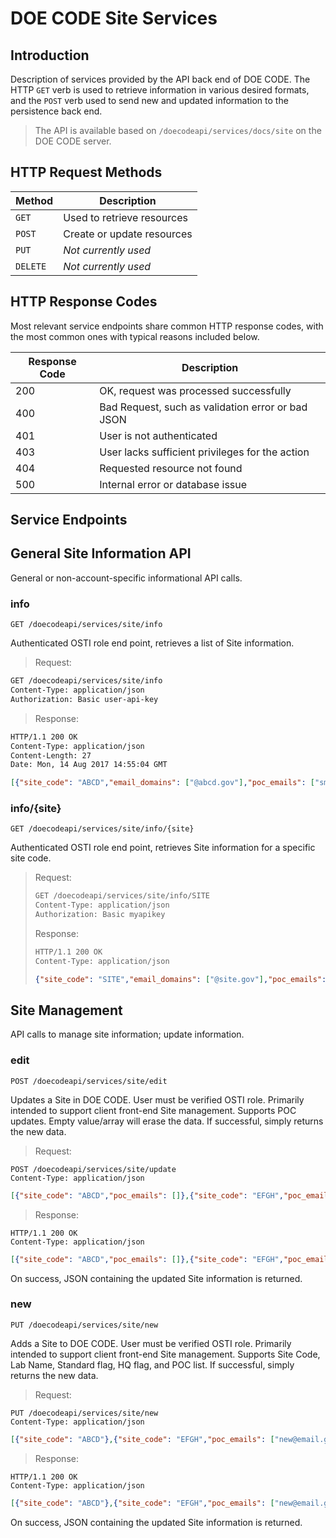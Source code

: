 DOE CODE Site Services
=====================

Introduction
------------
Description of services provided by the API back end of DOE CODE.  The HTTP `GET` verb is used to retrieve information in various desired formats,
and the `POST` verb used to send new and updated information to the persistence back end.

> The API is available based on `/doecodeapi/services/docs/site` on the DOE CODE server.

HTTP Request Methods
--------------------

| Method | Description |
| --- | --- |
| `GET` | Used to retrieve resources |
| `POST` | Create or update resources |
| `PUT` | *Not currently used* |
| `DELETE` | *Not currently used* |

HTTP Response Codes
-------------------

Most relevant service endpoints share common HTTP response codes, with the most
common ones with typical reasons included below.

| Response Code | Description |
| --- | --- |
| 200 | OK, request was processed successfully |
| 400 | Bad Request, such as validation error or bad JSON |
| 401 | User is not authenticated |
| 403 | User lacks sufficient privileges for the action |
| 404 | Requested resource not found |
| 500 | Internal error or database issue |

Service Endpoints
-----------------

## General Site Information API

General or non-account-specific informational API calls.

### info

`GET /doecodeapi/services/site/info`

Authenticated OSTI role end point, retrieves a list of Site information.

> Request:
```html
GET /doecodeapi/services/site/info
Content-Type: application/json
Authorization: Basic user-api-key
```

> Response:
```html
HTTP/1.1 200 OK
Content-Type: application/json
Content-Length: 27
Date: Mon, 14 Aug 2017 14:55:04 GMT
```
```json
[{"site_code": "ABCD","email_domains": ["@abcd.gov"],"poc_emails": ["smith@abcd.gov","jones@abcd.gov"],"lab": "Alpha Bravo Charlie Delta","isStandardUsage":true,"isHqUsage":false},{"site_code": "EFGH","email_domains": ["@efgh.gov"],"poc_emails": [],"lab": "Echo Foxtrot Golf Hotel","isStandardUsage":true,"isHqUsage":false}]
```

### info/{site}

`GET /doecodeapi/services/site/info/{site}`

Authenticated OSTI role end point, retrieves Site information for a specific site code.

> Request:
> ```html
> GET /doecodeapi/services/site/info/SITE
> Content-Type: application/json
> Authorization: Basic myapikey
> ```
> Response:
> ```html
> HTTP/1.1 200 OK
> Content-Type: application/json
> ```
> ```json
> {"site_code": "SITE","email_domains": ["@site.gov"],"poc_emails": [],"lab": "The Site"}
> ```

## Site Management

API calls to manage site information; update information.

### edit

 `POST /doecodeapi/services/site/edit`

Updates a Site in DOE CODE.  User must be verified OSTI role.  Primarily intended to support client front-end Site management.
Supports POC updates.  Empty value/array will erase the data.  If successful, simply returns the new data.

> Request:
```
POST /doecodeapi/services/site/update
Content-Type: application/json
```
```json
[{"site_code": "ABCD","poc_emails": []},{"site_code": "EFGH","poc_emails": ["new@email.gov"]}]
```

> Response:
```
HTTP/1.1 200 OK
Content-Type: application/json
```
```json
[{"site_code": "ABCD","poc_emails": []},{"site_code": "EFGH","poc_emails": ["new@email.gov"]}]
```

<p id='site-services-on-update-site-on-success'>
On success, JSON containing the updated Site information is returned.
</p>

### new

 `PUT /doecodeapi/services/site/new`

Adds a Site to DOE CODE.  User must be verified OSTI role.  Primarily intended to support client front-end Site management.
Supports Site Code, Lab Name, Standard flag, HQ flag, and POC list.  If successful, simply returns the new data.

> Request:
```
PUT /doecodeapi/services/site/new
Content-Type: application/json
```
```json
[{"site_code": "ABCD"},{"site_code": "EFGH","poc_emails": ["new@email.gov"]]
```

> Response:
```
HTTP/1.1 200 OK
Content-Type: application/json
```
```json
[{"site_code": "ABCD"},{"site_code": "EFGH","poc_emails": ["new@email.gov"]]
```

<p id='site-services-on-update-site-on-success'>
On success, JSON containing the updated Site information is returned.
</p>

